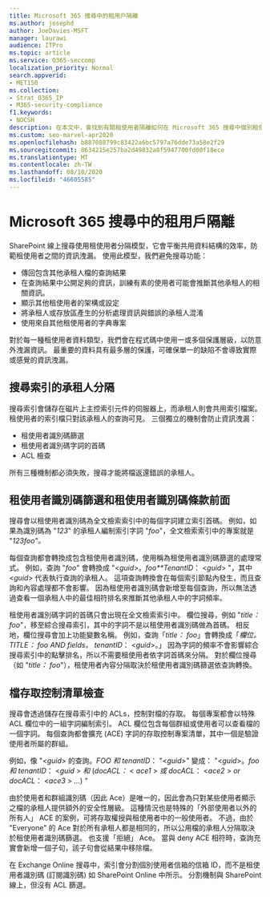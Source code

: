 ```yaml
---
title: Microsoft 365 搜尋中的租用戶隔離
ms.author: josephd
author: JoeDavies-MSFT
manager: laurawi
audience: ITPro
ms.topic: article
ms.service: O365-seccomp
localization_priority: Normal
search.appverid:
- MET150
ms.collection:
- Strat_O365_IP
- M365-security-compliance
f1.keywords:
- NOCSH
description: 在本文中，會找到有關租使用者隔離如何在 Microsoft 365 搜尋中個別租使用者資料運作方式的說明。
ms.custom: seo-marvel-apr2020
ms.openlocfilehash: b887088799c83422a6bc5797a76dde73a58e2f29
ms.sourcegitcommit: 8634215e257ba2d49832a8f5947700fd00f18ece
ms.translationtype: MT
ms.contentlocale: zh-TW
ms.lasthandoff: 08/10/2020
ms.locfileid: "46605585"
---
```

# <a name="tenant-isolation-in-microsoft-365-search"></a>Microsoft 365 搜尋中的租用戶隔離

SharePoint 線上搜尋使用租使用者分隔模型，它會平衡共用資料結構的效率，防範租使用者之間的資訊洩漏。 使用此模型，我們避免搜尋功能：

- 傳回包含其他承租人檔的查詢結果
- 在查詢結果中公開足夠的資訊，訓練有素的使用者可能會推斷其他承租人的相關資訊。
- 顯示其他租使用者的架構或設定
- 將承租人或存放區產生的分析處理資訊與錯誤的承租人混淆
- 使用來自其他租使用者的字典專案

對於每一種租使用者資料類型，我們會在程式碼中使用一或多個保護層級，以防意外洩漏資訊。 最重要的資料具有最多層的保護，可確保單一的缺陷不會導致實際或感覺的資訊洩漏。

## <a name="tenant-separation-for-the-search-index"></a>搜尋索引的承租人分隔

搜尋索引會儲存在磁片上主控索引元件的伺服器上，而承租人則會共用索引檔案。 租使用者的索引檔只對該承租人的查詢可見。 三個獨立的機制會防止資訊洩漏：

- 租使用者識別碼篩選
- 租使用者識別碼字詞的首碼
- ACL 檢查

所有三種機制都必須失敗，搜尋才能將檔返還錯誤的承租人。

## <a name="tenant-id-filtering-and-tenant-id-term-prefixing"></a>租使用者識別碼篩選和租使用者識別碼條款前面

搜尋會以租使用者識別碼為全文檢索索引中的每個字詞建立索引首碼。 例如，如果為識別碼為 "*123*" 的承租人編制索引字詞 "*foo*"，全文檢索索引中的專案就是 "*123foo"。*

每個查詢都會轉換成包含租使用者識別碼，使用稱為租使用者識別碼篩選的處理常式。 例如，查詢 "*foo*" 會轉換成 "<*guid*>。*foo**TenantID*： <*guid*> "，其中 <*guid*> 代表執行查詢的承租人。 這項查詢轉換會在每個索引節點內發生，而且查詢和內容處理都不會影響。 因為租使用者識別碼會新增至每個查詢，所以無法透過查看一個承租人中的最佳相符排名來推斷其他承租人中的字詞頻率。

租使用者識別碼字詞的首碼只會出現在全文檢索索引中。 欄位搜尋，例如 "*title： foo*"，移至綜合搜尋索引，其中的字詞不是以租使用者識別碼做為首碼。 相反地，欄位搜尋會加上功能變數名稱。 例如，查詢「*title： foo*」會轉換成「*欄位。 TITLE： foo AND fields。 tenantID*： <*guid*>。」 因為字詞的頻率不會影響綜合搜尋索引中的點擊排名，所以不需要租使用者依字詞首碼來分隔。 對於欄位搜尋（如 "*title： foo*"），租使用者內容分隔取決於租使用者識別碼篩選依查詢轉換。

## <a name="document-access-control-list-checks"></a>檔存取控制清單檢查

搜尋會透過儲存在搜尋索引中的 ACLs，控制對檔的存取。 每個專案都會以特殊 ACL 欄位中的一組字詞編制索引。 ACL 欄位包含每個群組或使用者可以查看檔的一個字詞。 每個查詢都會擴充 (ACE) 字詞的存取控制專案清單，其中一個是驗證使用者所屬的群組。

例如，像 "<*guid*> 的查詢。*FOO 和 tenantID*： "<*guid*>" 變成： "<*guid*>。*foo 和 tenantID*： <*guid* >  *和* (*docACL：* < *ace1* >  *或 docACL*： <*ace2* >  *or docACL*： <*ace3* >  *...*) "

由於使用者和群組識別碼（因此 Ace）是唯一的，因此會為只對某些使用者顯示之檔的承租人提供額外的安全性層級。 這種情況也是特殊的「外部使用者以外的所有人」 ACE 的案例，可將存取權授與租使用者中的一般使用者。 不過，由於 "Everyone" 的 Ace 對於所有承租人都是相同的，所以公用檔的承租人分隔取決於租使用者識別碼篩選。 也支援「拒絕」 Ace。 當與 deny ACE 相符時，查詢充實會新增一個子句，該子句會從結果中移除檔。

在 Exchange Online 搜尋中，索引會分割個別使用者信箱的信箱 ID，而不是租使用者識別碼 (訂閱識別碼) 如 SharePoint Online 中所示。 分割機制與 SharePoint 線上，但沒有 ACL 篩選。
